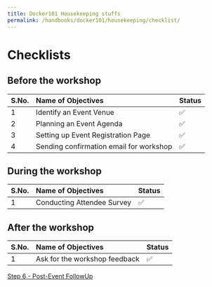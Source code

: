 ```yaml
---
title: Docker101 Housekeeping stuffs
permalink: /handbooks/docker101/housekeeping/checklist/
---
```


# Checklists 

## Before the workshop

S.No. | Name of Objectives | Status | 
:------------ | :-------------| :-------------|
1 | Identify an Event Venue |  :white_check_mark: |
2 | Planning an Event Agenda |  :white_check_mark: |
3 | Setting up Event Registration Page |  :white_check_mark: |
4 | Sending confirmation email for workshop |  :white_check_mark: |

## During the workshop

S.No. | Name of Objectives | Status | 
:------------ | :-------------| :-------------|
1 | Conducting Attendee Survey |  :white_check_mark: |


## After the workshop

S.No. | Name of Objectives | Status | 
:------------ | :-------------| :-------------|
1 | Ask for the workshop feedback  |  :white_check_mark: |


[Step 6 - Post-Event FollowUp](../postevent/)

